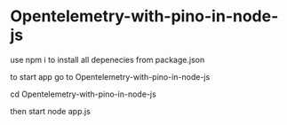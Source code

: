 # Opentelemetry-with-pino-in-node-js


use npm i to install all depenecies from package.json

to start app go to Opentelemetry-with-pino-in-node-js

cd Opentelemetry-with-pino-in-node-js


then start node app.js 


